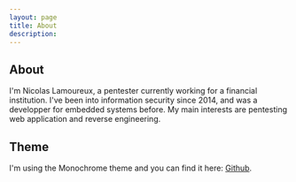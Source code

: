 ```yaml
---
layout: page
title: About
description: 
---
```

## About
I'm Nicolas Lamoureux, a pentester currently working for a financial institution. I've been into information security since 2014, and was a developper for embedded systems before.
My main interests are pentesting web application and reverse engineering.

## Theme
I'm using the Monochrome theme and you can find it here: [Github](https://github.com/thereviewindex/monochrome/).

